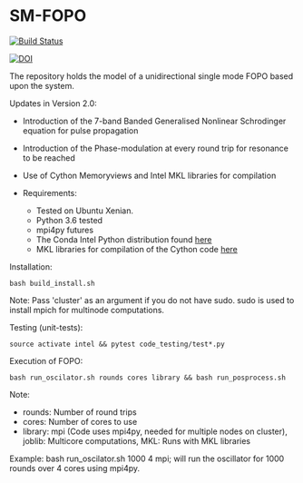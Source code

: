 # SM-FOPO
[![Build Status](https://travis-ci.org/ibegleris/Single-mode-FOPO.svg?branch=master)](https://travis-ci.org/ibegleris/Single-mode-FOPO)


[![DOI](https://zenodo.org/badge/104770646.svg)](https://zenodo.org/badge/latestdoi/104770646)



The repository holds the model of a unidirectional single mode FOPO based upon the system.

Updates in Version 2.0:
* Introduction of the 7-band Banded Generalised Nonlinear Schrodinger equation for pulse propagation
* Introduction of the Phase-modulation at every round trip for resonance to be reached
* Use of Cython Memoryviews and Intel MKL libraries for compilation




* Requirements:
  * Tested on Ubuntu Xenian. 
  * Python 3.6 tested
  * mpi4py futures
  * The Conda Intel Python distribution found [here](https://software.intel.com/en-us/articles/using-intel-distribution-for-python-with-anaconda)
  * MKL libraries for compilation of the Cython code [here](https://software.intel.com/en-us/articles/intel-math-kernel-library-intel-mkl-2018-install-guide)

Installation:

	bash build_install.sh

Note: Pass 'cluster' as an argument if you do not have sudo. sudo is used to install mpich for multinode computations. 
	
Testing (unit-tests):

	source activate intel && pytest code_testing/test*.py

Execution of FOPO:

	bash run_oscilator.sh rounds cores library && bash run_posprocess.sh
Note:
* rounds: Number of round trips 
* cores: Number of cores to use
* library: mpi (Code uses mpi4py, needed for multiple nodes on cluster), joblib: Multicore computations, MKL: Runs with MKL libraries 

Example: bash run_oscilator.sh 1000 4 mpi; will run the 
oscillator for 1000 rounds over 4 cores using mpi4py.  
